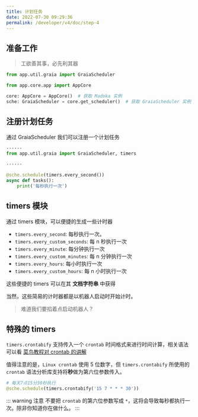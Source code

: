 ```yaml
---
title: 计划任务
date: 2022-07-30 09:29:36
permalink: /developer/v4/doc/step-4
---
```


## 准备工作

> 工欲善其事，必先利其器

``` python
from app.util.graia import GraiaScheduler

from app.core.app import AppCore

core: AppCore = AppCore()  # 获取 Madoka 实例
sche: GraiaScheduler = core.get_scheduler()  # 获取 GraiaScheduler 实例
```

## 注册计划任务

通过 GraiaScheduler 我们可以注册一个计划任务

``` python
······
from app.util.graia import GraiaScheduler, timers

······

@sche.schedule(timers.every_second())
async def tasks():
    print('每秒执行一次')
```

## timers 模块

通过 timers 模块，可以便捷的生成一些计时器

- `timers.every_second`: 每秒执行一次。
- `timers.every_custom_seconds`: 每 n 秒执行一次
- `timers.every_minute`: 每分钟执行一次
- `timers.every_custom_minutes`: 每 n 分钟执行一次
- `timers.every_hours`: 每小时执行一次
- `timers.every_custom_hours`: 每 n 小时执行一次

这些便捷的 timers 可以在其 **文档字符串** 中获得

当然，这些简易的计时器都是以机器人启动时开始计时。

> 难道我们要掐着点启动机器人？

## 特殊的 timers

`timers.crontabify` 支持传入一个 `crontab` 时间格式来进行时间计算，相关语法可以看 [菜鸟教程对 crontab 的讲解](https://www.runoob.com/linux/linux-comm-crontab.html)

值得注意的是，`Linux crontab` 使用 5 位数字，但 `timers.crontabify` 所使用的 `crontab` 语法分析库支持将**秒**做为第六位参数传入。

``` python
# 每天7点15分30秒执行
@sche.schedule(timers.crontabify('15 7 * * * 30'))
```

::: warning 注意
不要把 `crontab` 的第六位参数写成 `*`，这将会导致每秒都执行一次。除非你知道你在做什么。
:::
